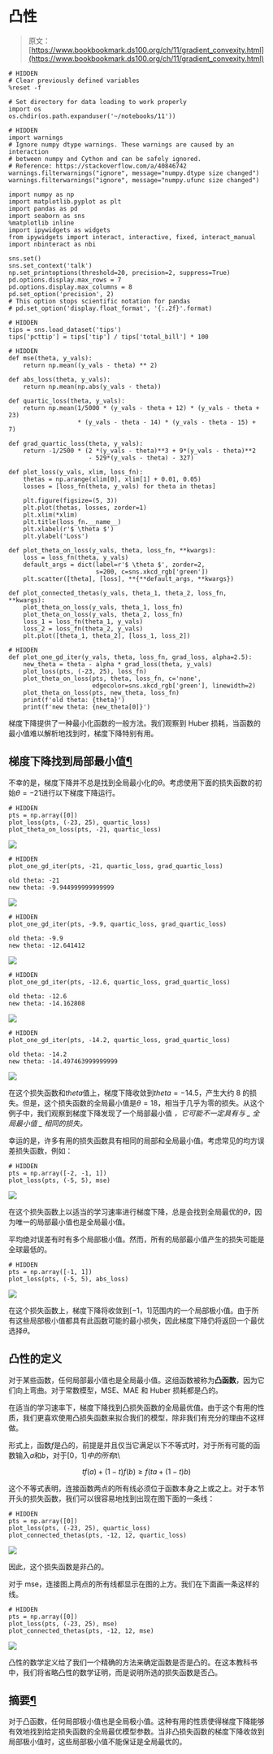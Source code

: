 # 凸性

> 原文：[https://www.bookbookmark.ds100.org/ch/11/gradient_convexity.html](https://www.bookbookmark.ds100.org/ch/11/gradient_convexity.html)

```
# HIDDEN
# Clear previously defined variables
%reset -f

# Set directory for data loading to work properly
import os
os.chdir(os.path.expanduser('~/notebooks/11'))

```

```
# HIDDEN
import warnings
# Ignore numpy dtype warnings. These warnings are caused by an interaction
# between numpy and Cython and can be safely ignored.
# Reference: https://stackoverflow.com/a/40846742
warnings.filterwarnings("ignore", message="numpy.dtype size changed")
warnings.filterwarnings("ignore", message="numpy.ufunc size changed")

import numpy as np
import matplotlib.pyplot as plt
import pandas as pd
import seaborn as sns
%matplotlib inline
import ipywidgets as widgets
from ipywidgets import interact, interactive, fixed, interact_manual
import nbinteract as nbi

sns.set()
sns.set_context('talk')
np.set_printoptions(threshold=20, precision=2, suppress=True)
pd.options.display.max_rows = 7
pd.options.display.max_columns = 8
pd.set_option('precision', 2)
# This option stops scientific notation for pandas
# pd.set_option('display.float_format', '{:.2f}'.format)

```

```
# HIDDEN
tips = sns.load_dataset('tips')
tips['pcttip'] = tips['tip'] / tips['total_bill'] * 100

```

```
# HIDDEN
def mse(theta, y_vals):
    return np.mean((y_vals - theta) ** 2)

def abs_loss(theta, y_vals):
    return np.mean(np.abs(y_vals - theta))

def quartic_loss(theta, y_vals):
    return np.mean(1/5000 * (y_vals - theta + 12) * (y_vals - theta + 23)
                   * (y_vals - theta - 14) * (y_vals - theta - 15) + 7)

def grad_quartic_loss(theta, y_vals):
    return -1/2500 * (2 *(y_vals - theta)**3 + 9*(y_vals - theta)**2
                      - 529*(y_vals - theta) - 327)

def plot_loss(y_vals, xlim, loss_fn):
    thetas = np.arange(xlim[0], xlim[1] + 0.01, 0.05)
    losses = [loss_fn(theta, y_vals) for theta in thetas]

    plt.figure(figsize=(5, 3))
    plt.plot(thetas, losses, zorder=1)
    plt.xlim(*xlim)
    plt.title(loss_fn.__name__)
    plt.xlabel(r'$ \theta $')
    plt.ylabel('Loss')

def plot_theta_on_loss(y_vals, theta, loss_fn, **kwargs):
    loss = loss_fn(theta, y_vals)
    default_args = dict(label=r'$ \theta $', zorder=2,
                        s=200, c=sns.xkcd_rgb['green'])
    plt.scatter([theta], [loss], **{**default_args, **kwargs})

def plot_connected_thetas(y_vals, theta_1, theta_2, loss_fn, **kwargs):
    plot_theta_on_loss(y_vals, theta_1, loss_fn)
    plot_theta_on_loss(y_vals, theta_2, loss_fn)
    loss_1 = loss_fn(theta_1, y_vals)
    loss_2 = loss_fn(theta_2, y_vals)
    plt.plot([theta_1, theta_2], [loss_1, loss_2])

```

```
# HIDDEN
def plot_one_gd_iter(y_vals, theta, loss_fn, grad_loss, alpha=2.5):
    new_theta = theta - alpha * grad_loss(theta, y_vals)
    plot_loss(pts, (-23, 25), loss_fn)
    plot_theta_on_loss(pts, theta, loss_fn, c='none',
                       edgecolor=sns.xkcd_rgb['green'], linewidth=2)
    plot_theta_on_loss(pts, new_theta, loss_fn)
    print(f'old theta: {theta}')
    print(f'new theta: {new_theta[0]}')

```

梯度下降提供了一种最小化函数的一般方法。我们观察到 Huber 损耗，当函数的最小值难以解析地找到时，梯度下降特别有用。

## 梯度下降找到局部最小值[¶](#Gradient-Descent-Finds-Local-Minima)

不幸的是，梯度下降并不总是找到全局最小化的$\theta$。考虑使用下面的损失函数的初始$\theta=-21$进行以下梯度下降运行。

```
# HIDDEN
pts = np.array([0])
plot_loss(pts, (-23, 25), quartic_loss)
plot_theta_on_loss(pts, -21, quartic_loss)

```

![](img/2e7620847d331c0912cf9dbc85774b88.jpg)

```
# HIDDEN
plot_one_gd_iter(pts, -21, quartic_loss, grad_quartic_loss)

```

```
old theta: -21
new theta: -9.944999999999999

```

![](img/e179143703e1201fb546766484d6f4f2.jpg)

```
# HIDDEN
plot_one_gd_iter(pts, -9.9, quartic_loss, grad_quartic_loss)

```

```
old theta: -9.9
new theta: -12.641412

```

![](img/1c244258ff328b51a885453d3f0de801.jpg)

```
# HIDDEN
plot_one_gd_iter(pts, -12.6, quartic_loss, grad_quartic_loss)

```

```
old theta: -12.6
new theta: -14.162808

```

![](img/f777a4a04df821c94d0f229ca540585b.jpg)

```
# HIDDEN
plot_one_gd_iter(pts, -14.2, quartic_loss, grad_quartic_loss)

```

```
old theta: -14.2
new theta: -14.497463999999999

```

![](img/19b6f7050bb66736a7fb5e0f9035e5b6.jpg)

在这个损失函数和$theta$值上，梯度下降收敛到$theta=-14.5$，产生大约 8 的损失。但是，这个损失函数的全局最小值是$\theta=18$，相当于几乎为零的损失。从这个例子中，我们观察到梯度下降发现了一个局部最小值 _，它可能不一定具有与 _ 全局最小值 _ 相同的损失。_

幸运的是，许多有用的损失函数具有相同的局部和全局最小值。考虑常见的均方误差损失函数，例如：

```
# HIDDEN
pts = np.array([-2, -1, 1])
plot_loss(pts, (-5, 5), mse)

```

![](img/2a8aa0f7ee461e907d388c236969f203.jpg)

在这个损失函数上以适当的学习速率进行梯度下降，总是会找到全局最优的$\theta$，因为唯一的局部最小值也是全局最小值。

平均绝对误差有时有多个局部极小值。然而，所有的局部最小值产生的损失可能是全球最低的。

```
# HIDDEN
pts = np.array([-1, 1])
plot_loss(pts, (-5, 5), abs_loss)

```

![](img/4cf4e0313f8a9e9d323fdf241c00c692.jpg)

在这个损失函数上，梯度下降将收敛到$[-1，1]$范围内的一个局部极小值。由于所有这些局部极小值都具有此函数可能的最小损失，因此梯度下降仍将返回一个最优选择$\theta$。

## 凸性的定义

对于某些函数，任何局部最小值也是全局最小值。这组函数被称为**凸函数**，因为它们向上弯曲。对于常数模型，MSE、MAE 和 Huber 损耗都是凸的。

在适当的学习速率下，梯度下降找到凸损失函数的全局最优值。由于这个有用的性质，我们更喜欢使用凸损失函数来拟合我们的模型，除非我们有充分的理由不这样做。

形式上，函数$f$是凸的，前提是并且仅当它满足以下不等式时，对于所有可能的函数输入$a$和$b$，对于[0，1]$中的所有$t\

$$tf(a) + (1-t)f(b) \geq f(ta + (1-t)b)$$

这个不等式表明，连接函数两点的所有线必须位于函数本身之上或之上。对于本节开头的损失函数，我们可以很容易地找到出现在图下面的一条线：

```
# HIDDEN
pts = np.array([0])
plot_loss(pts, (-23, 25), quartic_loss)
plot_connected_thetas(pts, -12, 12, quartic_loss)

```

![](img/1981680eb840352e8c8cd53ba6edf6dc.jpg)

因此，这个损失函数是非凸的。

对于 mse，连接图上两点的所有线都显示在图的上方。我们在下面画一条这样的线。

```
# HIDDEN
pts = np.array([0])
plot_loss(pts, (-23, 25), mse)
plot_connected_thetas(pts, -12, 12, mse)

```

![](img/88d60969e5869eb93f55cc9886c73bcb.jpg)

凸性的数学定义给了我们一个精确的方法来确定函数是否是凸的。在这本教科书中，我们将省略凸性的数学证明，而是说明所选的损失函数是否凸。

## 摘要[¶](#Summary)

对于凸函数，任何局部极小值也是全局极小值。这种有用的性质使得梯度下降能够有效地找到给定损失函数的全局最优模型参数。当非凸损失函数的梯度下降收敛到局部极小值时，这些局部极小值不能保证是全局最优的。